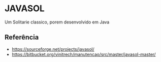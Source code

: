 
# JAVASOL

Um Solitarie classico, porem desenvolvido em Java
## Referência

 - https://sourceforge.net/projects/javasol/
 - https://bitbucket.org/vinitrech/manutencao/src/master/javasol-master/
